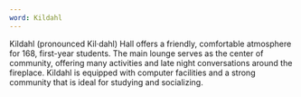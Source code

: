 ```yaml
---
word: Kildahl
---
```


  Kildahl (pronounced Kil·dahl) Hall offers a friendly, comfortable atmosphere for 168, first-year students. The main lounge serves as the center of community, offering many activities and late night conversations around the fireplace. Kildahl is equipped with computer facilities and a strong community that is ideal for studying and socializing.
